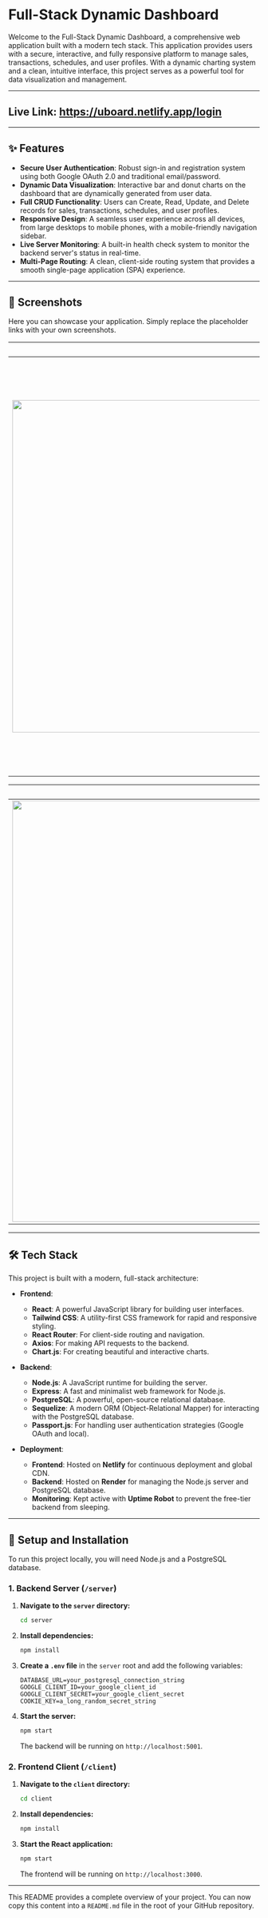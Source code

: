 # Full-Stack Dynamic Dashboard

Welcome to the Full-Stack Dynamic Dashboard, a comprehensive web application built with a modern tech stack. This application provides users with a secure, interactive, and fully responsive platform to manage sales, transactions, schedules, and user profiles. With a dynamic charting system and a clean, intuitive interface, this project serves as a powerful tool for data visualization and management.

---

## Live Link: https://uboard.netlify.app/login

---

## ✨ Features

- **Secure User Authentication**: Robust sign-in and registration system using both Google OAuth 2.0 and traditional email/password.
- **Dynamic Data Visualization**: Interactive bar and donut charts on the dashboard that are dynamically generated from user data.
- **Full CRUD Functionality**: Users can Create, Read, Update, and Delete records for sales, transactions, schedules, and user profiles.
- **Responsive Design**: A seamless user experience across all devices, from large desktops to mobile phones, with a mobile-friendly navigation sidebar.
- **Live Server Monitoring**: A built-in health check system to monitor the backend server's status in real-time.
- **Multi-Page Routing**: A clean, client-side routing system that provides a smooth single-page application (SPA) experience.

---

## 📸 Screenshots

Here you can showcase your application. Simply replace the placeholder links with your own screenshots.

| Sign-In Page | Main Dashboard |
| :---: | :---: |
| <img width="1249" height="665" alt="Sign-In Page" src="https://github.com/user-attachments/assets/c0f516d1-fd28-488d-8333-b9f07a60b539" /> | <img width="1371" height="832" alt="Main Dashboard" src="https://github.com/user-attachments/assets/34f003a0-7557-4c9a-af7c-edeec412235e" /> |

| Transactions Page | Mobile View |
| :---: | :---: |
| <img width="1403" height="843" alt="Transactions Page" src="https://github.com/user-attachments/assets/4838d5a6-f345-4384-9eff-0695b33e3cb7" /> | <img width="427" height="842" alt="Mobile View" src="https://github.com/user-attachments/assets/85e264f6-74e8-419f-8604-40af35030c2c" /> |


---

## 🛠 Tech Stack

This project is built with a modern, full-stack architecture:

- **Frontend**:
  - **React**: A powerful JavaScript library for building user interfaces.
  - **Tailwind CSS**: A utility-first CSS framework for rapid and responsive styling.
  - **React Router**: For client-side routing and navigation.
  - **Axios**: For making API requests to the backend.
  - **Chart.js**: For creating beautiful and interactive charts.

- **Backend**:
  - **Node.js**: A JavaScript runtime for building the server.
  - **Express**: A fast and minimalist web framework for Node.js.
  - **PostgreSQL**: A powerful, open-source relational database.
  - **Sequelize**: A modern ORM (Object-Relational Mapper) for interacting with the PostgreSQL database.
  - **Passport.js**: For handling user authentication strategies (Google OAuth and local).

- **Deployment**:
  - **Frontend**: Hosted on **Netlify** for continuous deployment and global CDN.
  - **Backend**: Hosted on **Render** for managing the Node.js server and PostgreSQL database.
  - **Monitoring**: Kept active with **Uptime Robot** to prevent the free-tier backend from sleeping.

---

## 🚀 Setup and Installation

To run this project locally, you will need Node.js and a PostgreSQL database.

### 1. Backend Server (`/server`)

1.  **Navigate to the `server` directory:**
    ```bash
    cd server
    ```
2.  **Install dependencies:**
    ```bash
    npm install
    ```
3.  **Create a `.env` file** in the `server` root and add the following variables:
    ```
    DATABASE_URL=your_postgresql_connection_string
    GOOGLE_CLIENT_ID=your_google_client_id
    GOOGLE_CLIENT_SECRET=your_google_client_secret
    COOKIE_KEY=a_long_random_secret_string
    ```
4.  **Start the server:**
    ```bash
    npm start
    ```
    The backend will be running on `http://localhost:5001`.

### 2. Frontend Client (`/client`)

1.  **Navigate to the `client` directory:**
    ```bash
    cd client
    ```
2.  **Install dependencies:**
    ```bash
    npm install
    ```
3.  **Start the React application:**
    ```bash
    npm start
    ```
    The frontend will be running on `http://localhost:3000`.

---

This README provides a complete overview of your project. You can now copy this content into a `README.md` file in the root of your GitHub repository.
